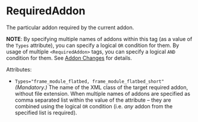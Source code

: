 # RequiredAddon

The particular addon required by the current addon. 

**NOTE**: By specifying multiple names of addons within this tag (as a value of the `Types` attribute), you can specify a logical `OR` condition for them. By usage of multiple `<RequiredAddon>` tags, you can specify a logical `AND` condition for them. See [Addon Changes](./../../../../new_features/addon_changes.md) for details.

Attributes:

-   `Types="frame_module_flatbed, frame_module_flatbed_short"`  
    *(Mandatory.)* The name of the XML class of the target required addon, without file extension. When multiple names of addons are specified as comma separated list within the value of the attribute – they are combined using the logical `OR` condition (i.e. *any* addon from the specified list is required).


